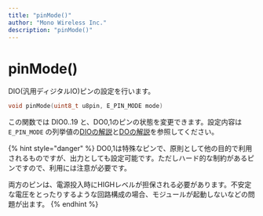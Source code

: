 ```yaml
---
title: "pinMode()"
author: "Mono Wireless Inc."
description: "pinMode()"
---
```


# pinMode()

DIO(汎用ディジタルIO)ピンの設定を行います。

```cpp
void pinMode(uint8_t u8pin, E_PIN_MODE mode)
```

この関数では DIO0..19 と、DO0,1のピンの状態を変更できます。設定内容は `E_PIN_MODE` の列挙値の[DIOの解説](./#pinnomdodio-0-19)と[DOの解説](./#pinnomdodo-0-1)を参照してください。

{% hint style="danger" %}
DO0,1は特殊なピンで、原則として他の目的で利用されるものですが、出力としても設定可能です。ただしハード的な制約があるピンですので、利用には注意が必要です。

両方のピンは、電源投入時にHIGHレベルが担保される必要があります。不安定な電圧をとったりするような回路構成の場合、モジュールが起動しないなどの問題が出ます。
{% endhint %}
